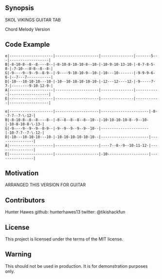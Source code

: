 ## Synopsis

SKOL VIKINGS GUITAR TAB

Chord Melody Version

## Code Example

```
e|--------------------|--------------------|---------------|-------5---|------------------|
B|-8-10-8--8--8----8--|-8-10-8-10-10-8--10-|-10-9-10-13-10-|-8-7-8-5-8-|-7-10---8-8--8--8-|
G|-9----9--9--9--8-9--|-9----9-10-10-9--10-|-10---10-------|-9-9-9-6-6-|--7---7-----------|
D|-10---10-10-10---10-|-10--10-10-10-10-10-|-12---12----12-|-9-----7-7-|--------9-10-12-9-|
A|--------------------|--------------------|---------------|-----------|------------------|
E|--------------------|--------------------|---------------|-----------|------------------|

e|--------------------|--------------------|----------------------|-8--7-7--7-\-12-|
B|-8-10-8--8--8----8--|-8--8--8--8--8--10--|-10-10-10-10-8--9--10-|-10-8-10-8-\-13-|
G|-9----9--9--9--8-9--|-9--9--9--9--9--10--|----------------------|-10-7-7--7-\-12-|
D|-10---10-10-10---10-|-10-10-10-10-10-10--|----------------------|----------------|
A|--------------------|--------------------|----7--8--9--10-11-12-|----------------|
E|--------------------|--------------------|-10-------------------|----------------|
```

## Motivation

ARRANGED THIS VERSION FOR GUITAR

## Contributors

Hunter Hawes
github: hunterhawes13
twitter: @tikishackfun

## License

This project is licensed under the terms of the MIT license.

## Warning

This should not be used in production. It is for demonstration purposes only.
